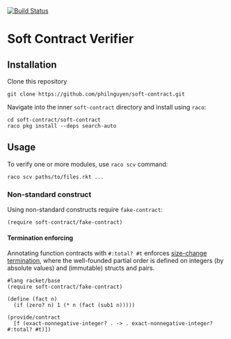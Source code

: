 [![Build Status](https://travis-ci.org/philnguyen/soft-contract.png?branch=dev-adi)](https://travis-ci.org/philnguyen/soft-contract)

Soft Contract Verifier
=============================================================

## Installation

Clone this repository

    git clone https://github.com/philnguyen/soft-contract.git

Navigate into the inner `soft-contract` directory and install using `raco`:

    cd soft-contract/soft-contract
    raco pkg install --deps search-auto

## Usage

To verify one or more modules, use `raco scv` command:

    raco scv paths/to/files.rkt ...

### Non-standard construct

Using non-standard constructs require `fake-contract`:

    (require soft-contract/fake-contract)

#### Termination enforcing

Annotating function contracts with `#:total? #t` enforces
[size-change termination](https://en.wikipedia.org/wiki/Size-change_termination_principle),
where the well-founded partial order is defined on integers (by absolute values) and (immutable) structs and pairs.

```racket
#lang racket/base
(require soft-contract/fake-contract)

(define (fact n)
  (if (zero? n) 1 (* n (fact (sub1 n)))))

(provide/contract
  [f (exact-nonnegative-integer? . -> . exact-nonnegative-integer? #:total? #t)])
```
